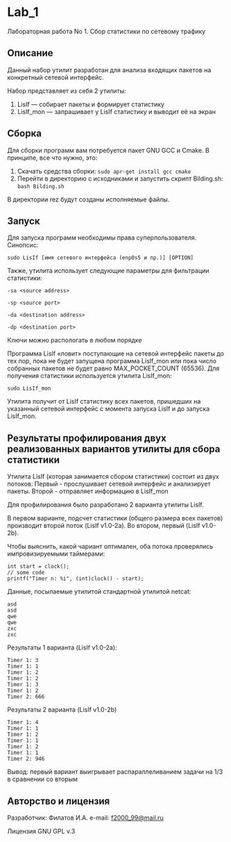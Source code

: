 # Lab_1
Лабораторная работа No 1. Сбор статистики по сетевому трафику

## Описание

Данный набор утилит разработан для анализа входящих пакетов на конкретный сетевой интерфейс.

Набор представляет из себя 2 утилиты:
1. LisIf — собирает пакеты и формирует статистику
2. LisIf_mon — запрашивает у LisIf статистику и выводит её на экран 
    
## Сборка

Для сборки программ вам потребуется пакет GNU GCC и Cmake.
В принципе, все что нужно, это:
1. Скачать средства сборки: `sudo apr-get install gcc cmake`
2. Перейти в директорию с исходниками и запустить скрипт Bilding.sh: `bash Bilding.sh`

В директории rez будут созданы исполняемые файлы.

## Запуск

Для запуска программ необходимы права суперпользователя. Синопсис:

`sudo LisIf [имя сетевого интерфейса (enp0s5 и пр.)] [OPTION]`

Также, утилита использует следующие параметры для фильтрации статистики:

`-sa <source address>`

`-sp <source port>`

`-da <destination address>`

`-dp <destination port>`

Ключи можно распологать в любом порядке

Программа LisIf «ловит» поступающие на сетевой интерфейс пакеты до тех пор, пока не будет запущена программа LisIf_mon или пока число собранных пакетов не будет равно MAX_POCKET_COUNT (65536).
Для получения статистики используется утилита LisIf_mon:

`sudo LisIf_mon`

Утилита получит от LisIf статистику всех пакетов, пришедших на указанный сетевой интерфейс с момента запуска LisIf и до запуска LisIf_mon.

## Результаты профилирования двух реализованных вариантов утилиты для сбора статистики

Утилита LisIf (которая занимается сбором статистики) состоит из двух потоков:
Первый - прослушивает сетевой интерфейс и анализирует пакеты.
Второй - отправляет информацию в LisIf_mon

Для профилирования было разработано 2 варианта утилиты LisIf.

В первом варианте, подсчет статистики (общего размера всех пакетов) производит второй поток (LisIf v1.0-2a).
Во втором, первый (LisIf v1.0-2b).

Чтобы выяснить, какой чариант оптимален, оба потока проверялись импровизируемыми таймерами:

```
int start = clock();
// some code
printf("Timer n: %i", (int)clock() - start);
```

Данные, посылаемые утилитой стандартной утилитой netcat:
```
asd
asd
qwe
qwe
zxc
zxc
```

Результаты 1 варианта (LisIf v1.0-2a):

```
Timer 1: 3
Timer 1: 1
Timer 1: 2
Timer 1: 2
Timer 1: 3
Timer 1: 2
Timer 2: 666
```

Результаты 2 варианта (LisIf v1.0-2b)
```
Timer 1: 4
Timer 1: 1
Timer 1: 2
Timer 1: 1
Timer 1: 2
Timer 1: 1
Timer 2: 946
```
Вывод: первый вариант выигрывает распараллеливанием задачи на 1/3 в сравнении со вторым

## Авторство и лицензия

Разработчик: Филатов И.А.
e-mail: f2000_99@mail.ru

Лицензия GNU GPL v.3
